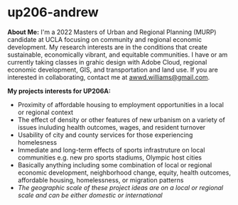 # up206-andrew
**About Me:** I'm a 2022 Masters of Urban and Regional Planning (MURP) candidate at UCLA focusing on community and regional economic development. My research interests are in the conditions that create sustainable, economically vibrant, and equitable communities. I have or am currently taking classes in grahic design with Adobe Cloud, regional economic development, GIS, and transportation and land use. If you are interested in collaborating, contact me at awwd.williams@gmail.com. 

**My projects interests for UP206A:**
  * Proximity of affordable housing to employment opportunities in a local or regional context
  * The effect of density or other features of new urbanism on a variety of issues inuluding health outcomes, wages, and resident turnover 
  * Usability of city and county services for those experiencing homelesness
  * Immediate and long-term effects of sports infrastruture on local communities e.g. new pro sports stadiums, Olympic host cities 
  * Basically anything including some combination of local or regional economic development, neighborhood change, equity, health outcomes, affordable housing, homelessness, or migration patterns
  * *The geographic scale of these project ideas are on a local or regional scale and can be either domestic or international* 
